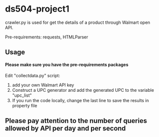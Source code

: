 # ds504-project1

crawler.py is used for get the details of a product through Walmart open API.

Pre-requirements:
requests, HTMLParser

## Usage
#### Please make sure you have the pre-requirements packages
Edit "collectdata.py" script:
1. add your own Walmart API key
2. Construct a UPC generator and add the generated UPC to the variable "upc_list"
3. If you run the code locally, change the last line to save the results in property file

## Please pay attention to the number of queries allowed by API per day and per second
